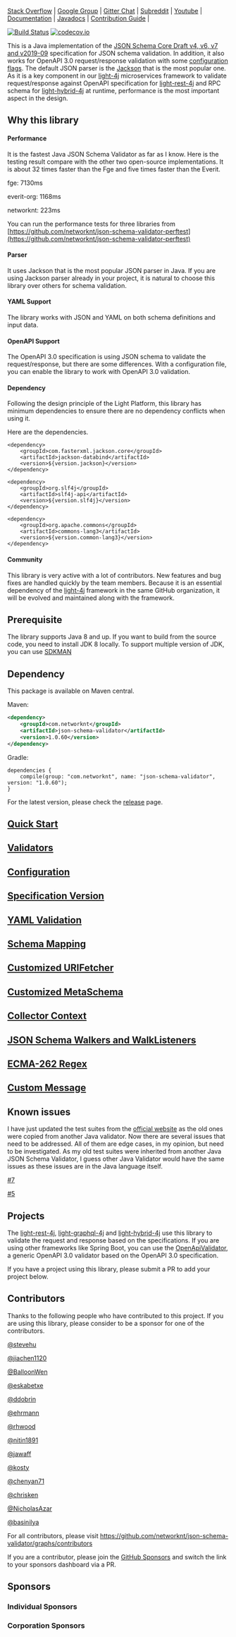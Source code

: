 [Stack Overflow](https://stackoverflow.com/questions/tagged/light-4j) |
[Google Group](https://groups.google.com/forum/#!forum/light-4j) |
[Gitter Chat](https://gitter.im/networknt/light-rest-4j) |
[Subreddit](https://www.reddit.com/r/lightapi/) |
[Youtube](https://www.youtube.com/channel/UCHCRMWJVXw8iB7zKxF55Byw) |
[Documentation](https://doc.networknt.com/library/json-schema-validator/) |
[Javadocs](https://www.javadoc.io/doc/com.networknt/json-schema-validator) |
[Contribution Guide](https://doc.networknt.com/contribute/) |

[![Build Status](https://travis-ci.org/networknt/json-schema-validator.svg?branch=master)](https://travis-ci.org/networknt/json-schema-validator) [![codecov.io](https://codecov.io/github/networknt/json-schema-validator/coverage.svg?branch=master)](https://codecov.io/github/networknt/json-schema-validator?branch=master)


This is a Java implementation of the [JSON Schema Core Draft v4, v6, v7 and v2019-09](http://json-schema.org/latest/json-schema-core.html) specification for JSON schema validation. In addition, it also works for OpenAPI 3.0 request/response validation with some [configuration flags](doc/config.md). The default JSON parser is the [Jackson](https://github.com/FasterXML/jackson) that is the most popular one. As it is a key component in our [light-4j](https://github.com/networknt/light-4j) microservices framework to validate request/response against OpenAPI specification for [light-rest-4j](http://www.networknt.com/style/light-rest-4j/) and RPC schema for [light-hybrid-4j](http://www.networknt.com/style/light-hybrid-4j/) at runtime, performance is the most important aspect in the design. 

## Why this library

#### Performance

It is the fastest Java JSON Schema Validator as far as I know. Here is the testing result compare with the other two open-source implementations. It is about 32 times faster than the Fge and five times faster than the Everit.

fge: 7130ms

everit-org: 1168ms

networknt: 223ms

You can run the performance tests for three libraries from [https://github.com/networknt/json-schema-validator-perftest](https://github.com/networknt/json-schema-validator-perftest)

#### Parser

It uses Jackson that is the most popular JSON parser in Java. If you are using Jackson parser already in your project, it is natural to choose this library over others for schema validation. 

#### YAML Support

The library works with JSON and YAML on both schema definitions and input data. 

#### OpenAPI Support

The OpenAPI 3.0 specification is using JSON schema to validate the request/response, but there are some differences. With a configuration file, you can enable the library to work with OpenAPI 3.0 validation. 

#### Dependency

Following the design principle of the Light Platform, this library has minimum dependencies to ensure there are no dependency conflicts when using it. 

Here are the dependencies. 

```
<dependency>
    <groupId>com.fasterxml.jackson.core</groupId>
    <artifactId>jackson-databind</artifactId>
    <version>${version.jackson}</version>
</dependency>

<dependency>
    <groupId>org.slf4j</groupId>
    <artifactId>slf4j-api</artifactId>
    <version>${version.slf4j}</version>
</dependency>

<dependency>
    <groupId>org.apache.commons</groupId>
    <artifactId>commons-lang3</artifactId>
    <version>${version.common-lang3}</version>
</dependency>
```

#### Community

This library is very active with a lot of contributors. New features and bug fixes are handled quickly by the team members. Because it is an essential dependency of the [light-4j](https://github.com/networknt/light-4j) framework in the same GitHub organization, it will be evolved and maintained along with the framework. 

## Prerequisite

The library supports Java 8 and up. If you want to build from the source code, you need to install JDK 8 locally. To support multiple version of JDK, you can use [SDKMAN](https://www.networknt.com/tool/sdk/)

## Dependency

This package is available on Maven central. 

Maven: 

```xml
<dependency>
    <groupId>com.networknt</groupId>
    <artifactId>json-schema-validator</artifactId>
    <version>1.0.60</version>
</dependency>
```

Gradle:

```
dependencies {
    compile(group: "com.networknt", name: "json-schema-validator", version: "1.0.60");
}
```

For the latest version, please check the [release](https://github.com/networknt/json-schema-validator/releases) page. 

## [Quick Start](doc/quickstart.md)

## [Validators](doc/validators.md)

## [Configuration](doc/config.md)

## [Specification Version](doc/specversion.md)

## [YAML Validation](doc/yaml.md)

## [Schema Mapping](doc/schema-map.md)

## [Customized URIFetcher](doc/cust-fetcher.md)

## [Customized MetaSchema](doc/cust-meta.md)

## [Collector Context](doc/collector-context.md)

## [JSON Schema Walkers and WalkListeners](doc/walkers.md)

## [ECMA-262 Regex](doc/ecma-262.md)

## [Custom Message](doc/cust-msg.md)

## Known issues

I have just updated the test suites from the [official website](https://github.com/json-schema-org/JSON-Schema-Test-Suite) as the old ones were copied from another Java validator. Now there are several issues that need to be addressed. All of them are edge cases, in my opinion, but need to be investigated. As my old test suites were inherited from another Java JSON Schema Validator, I guess other Java Validator would have the same issues as these issues are in the Java language itself.

[#7](https://github.com/networknt/json-schema-validator/issues/7)

[#5](https://github.com/networknt/json-schema-validator/issues/5)

## Projects

The [light-rest-4j](https://github.com/networknt/light-rest-4j), [light-graphql-4j](https://github.com/networknt/light-graphql-4j) and [light-hybrid-4j](https://github.com/networknt/light-hybrid-4j) use this library to validate the request and response based on the specifications. If you are using other frameworks like Spring Boot, you can use the [OpenApiValidator](https://github.com/mservicetech/openapi-schema-validation), a generic OpenAPI 3.0 validator based on the OpenAPI 3.0 specification. 

If you have a project using this library, please submit a PR to add your project below.

## Contributors

Thanks to the following people who have contributed to this project. If you are using this library, please consider to be a sponsor for one of the contributors. 

[@stevehu](https://github.com/sponsors/stevehu)

[@jiachen1120](https://github.com/jiachen1120)

[@BalloonWen](https://github.com/BalloonWen)

[@eskabetxe](https://github.com/eskabetxe)

[@ddobrin](https://github.com/ddobrin)

[@ehrmann](https://github.com/ehrmann)

[@rhwood](https://github.com/rhwood)

[@nitin1891](https://github.com/nitin1891)

[@jawaff](https://github.com/jawaff)

[@kosty](https://github.com/kosty)

[@chenyan71](https://github.com/chenyan71)

[@chrisken](https://github.com/chrisken)

[@NicholasAzar](https://github.com/NicholasAzar)

[@basinilya](https://github.com/basinilya)

For all contributors, please visit https://github.com/networknt/json-schema-validator/graphs/contributors

If you are a contributor, please join the [GitHub Sponsors](https://github.com/sponsors) and switch the link to your sponsors dashboard via a PR.

## Sponsors


### Individual Sponsors


### Corporation Sponsors



